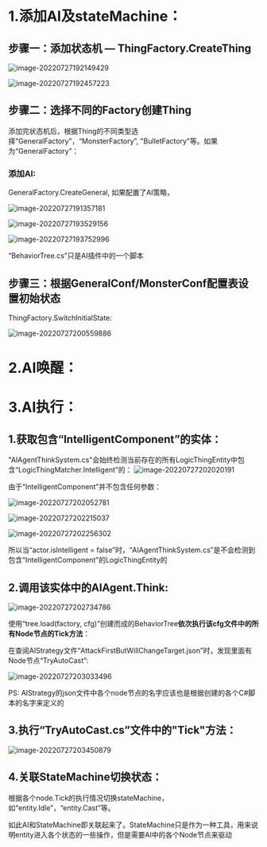# 1.添加AI及stateMachine：

## 步骤一：添加状态机 — ThingFactory.CreateThing

![image-20220727192149429](C:\Users\Administrator\AppData\Roaming\Typora\typora-user-images\image-20220727192149429.png)

![image-20220727192457223](C:\Users\Administrator\AppData\Roaming\Typora\typora-user-images\image-20220727192457223.png)

## 步骤二：选择不同的Factory创建Thing

添加完状态机后，根据Thing的不同类型选择“GeneralFactory”，“MonsterFactory”, "BulletFactory"等。如果为“GeneralFactory”：

### 添加AI: 

GeneralFactory.CreateGeneral, 如果配置了AI策略，

![image-20220727191357181](C:\Users\Administrator\AppData\Roaming\Typora\typora-user-images\image-20220727191357181.png)

![image-20220727193529156](C:\Users\Administrator\AppData\Roaming\Typora\typora-user-images\image-20220727193529156.png)

![image-20220727193752996](C:\Users\Administrator\AppData\Roaming\Typora\typora-user-images\image-20220727193752996.png)

“BehaviorTree.cs”只是AI插件中的一个脚本



## 步骤三：根据GeneralConf/MonsterConf配置表设置初始状态

ThingFactory.SwitchInitialState:

![image-20220727200559886](C:\Users\Administrator\AppData\Roaming\Typora\typora-user-images\image-20220727200559886.png)









# 2.AI唤醒：

















# 3.AI执行：

## 1.获取包含“IntelligentComponent”的实体：

"AIAgentThinkSystem.cs"会始终检测当前存在的所有LogicThingEntity中包含“LogicThingMatcher.Intelligent”的：
![image-20220727202020191](C:\Users\Administrator\AppData\Roaming\Typora\typora-user-images\image-20220727202020191.png)

由于“IntelligentComponent”并不包含任何参数：

![image-20220727202052781](C:\Users\Administrator\AppData\Roaming\Typora\typora-user-images\image-20220727202052781.png)

<img src="C:\Users\Administrator\AppData\Roaming\Typora\typora-user-images\image-20220727202215037.png" alt="image-20220727202215037"  />

![image-20220727202256302](C:\Users\Administrator\AppData\Roaming\Typora\typora-user-images\image-20220727202256302.png)

所以当“actor.isIntelligent = false”时，“AIAgentThinkSystem.cs”是不会检测到包含“IntelligentComponent”的LogicThingEntity的

## 2.调用该实体中的AIAgent.Think:

![image-20220727202734786](C:\Users\Administrator\AppData\Roaming\Typora\typora-user-images\image-20220727202734786.png)

使用“tree.load(factory, cfg)”创建而成的BehaviorTree**依次执行该cfg文件中的所有Node节点的Tick方法**：

在查阅AIStrategy文件“AttackFirstButWillChangeTarget.json”时，发现里面有Node节点“TryAutoCast”:

![image-20220727203033496](C:\Users\Administrator\AppData\Roaming\Typora\typora-user-images\image-20220727203033496.png)

PS: AIStrategy的json文件中各个node节点的名字应该也是根据创建的各个C#脚本的名字来定义的

## 3.执行“TryAutoCast.cs”文件中的"Tick"方法：

![image-20220727203450879](C:\Users\Administrator\AppData\Roaming\Typora\typora-user-images\image-20220727203450879.png)

## 4.关联StateMachine切换状态：

根据各个node.Tick的执行情况切换stateMachine，如“entity.Idle”，“entity.Cast”等。

如此AI和StateMachine即关联起来了。StateMachine只是作为一种工具，用来说明entity进入各个状态的一些操作，但是需要AI中的各个Node节点来驱动




